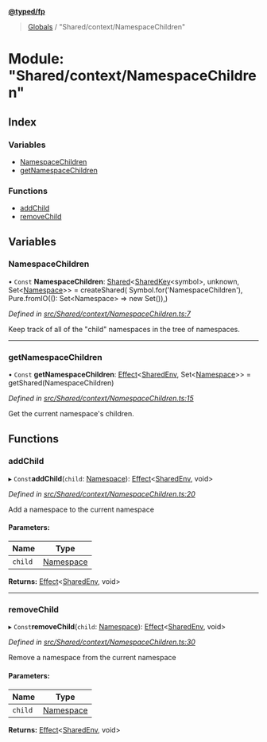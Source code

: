 **[@typed/fp](../README.md)**

> [Globals](../globals.md) / "Shared/context/NamespaceChildren"

# Module: "Shared/context/NamespaceChildren"

## Index

### Variables

* [NamespaceChildren](_shared_context_namespacechildren_.md#namespacechildren)
* [getNamespaceChildren](_shared_context_namespacechildren_.md#getnamespacechildren)

### Functions

* [addChild](_shared_context_namespacechildren_.md#addchild)
* [removeChild](_shared_context_namespacechildren_.md#removechild)

## Variables

### NamespaceChildren

• `Const` **NamespaceChildren**: [Shared](_shared_core_model_shared_.shared.md)\<[SharedKey](_shared_core_model_sharedkey_.sharedkey.md)\<symbol>, unknown, Set\<[Namespace](_shared_core_model_namespace_.namespace.md)>> = createShared( Symbol.for('NamespaceChildren'), Pure.fromIO((): Set\<Namespace> => new Set()),)

*Defined in [src/Shared/context/NamespaceChildren.ts:7](https://github.com/TylorS/typed-fp/blob/8639976/src/Shared/context/NamespaceChildren.ts#L7)*

Keep track of all of the "child" namespaces in the tree of namespaces.

___

### getNamespaceChildren

• `Const` **getNamespaceChildren**: [Effect](_effect_effect_.effect.md)\<[SharedEnv](../interfaces/_shared_core_services_sharedenv_.sharedenv.md), Set\<[Namespace](_shared_core_model_namespace_.namespace.md)>> = getShared(NamespaceChildren)

*Defined in [src/Shared/context/NamespaceChildren.ts:15](https://github.com/TylorS/typed-fp/blob/8639976/src/Shared/context/NamespaceChildren.ts#L15)*

Get the current namespace's children.

## Functions

### addChild

▸ `Const`**addChild**(`child`: [Namespace](_shared_core_model_namespace_.namespace.md)): [Effect](_effect_effect_.effect.md)\<[SharedEnv](../interfaces/_shared_core_services_sharedenv_.sharedenv.md), void>

*Defined in [src/Shared/context/NamespaceChildren.ts:20](https://github.com/TylorS/typed-fp/blob/8639976/src/Shared/context/NamespaceChildren.ts#L20)*

Add a namespace to the current namespace

#### Parameters:

Name | Type |
------ | ------ |
`child` | [Namespace](_shared_core_model_namespace_.namespace.md) |

**Returns:** [Effect](_effect_effect_.effect.md)\<[SharedEnv](../interfaces/_shared_core_services_sharedenv_.sharedenv.md), void>

___

### removeChild

▸ `Const`**removeChild**(`child`: [Namespace](_shared_core_model_namespace_.namespace.md)): [Effect](_effect_effect_.effect.md)\<[SharedEnv](../interfaces/_shared_core_services_sharedenv_.sharedenv.md), void>

*Defined in [src/Shared/context/NamespaceChildren.ts:30](https://github.com/TylorS/typed-fp/blob/8639976/src/Shared/context/NamespaceChildren.ts#L30)*

Remove a namespace from the current namespace

#### Parameters:

Name | Type |
------ | ------ |
`child` | [Namespace](_shared_core_model_namespace_.namespace.md) |

**Returns:** [Effect](_effect_effect_.effect.md)\<[SharedEnv](../interfaces/_shared_core_services_sharedenv_.sharedenv.md), void>

